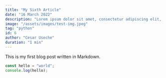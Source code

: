 ```yaml
---
title: "My Sixth Article"
date: "16 March 2022"
description: "Lorem ipsum dolor sit amet, consectetur adipiscing elit, sed do eiusmod tempor incididunt ut labore et dolore magna aliqua."
image: "/assets/images/test-img.jpeg"
tag: "python"
id: 6
author: "Cesar Useche"
duration: "1 min"
---
```


This is my first blog post written in Markdown.

```ts
const hello = "world";
console.log(hello);